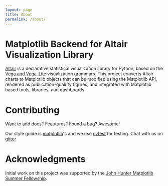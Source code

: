 ```yaml
---
layout: page
title: About
permalink: /about/
---
```


Matplotlib Backend for Altair Visualization Library
==================================================
[Altair](https://altair-viz.github.io/) is a declarative statistical
visualization library for Python, based on the [Vega and
Vega-Lite](https://vega.github.io/) visualization grammars. This project
converts Altair charts to Matplotlib objects that can be modified using the Matplotlib API, rendered as publication-qualuty figures, and integrated with
Matplotlib based tools, libraries, and dashboards.


Contributing
=============
Want to add docs? Feautures? Found a bug? Awesome! 

Our style guide is [matplotlib](https://matplotlib.org/devel/index.html)'s and
we use [pytest](https://docs.pytest.org/en/latest/) for testing. Chat with us on [gitter](https://gitter.im/matplotlib/mpl-altair)
  
  
Acknowledgments
================
Initial work on this project was supported by the [John Hunter Matplotlib Summer Fellowship](https://www.numfocus.org/programs/john-hunter-technology-fellowship).
  
